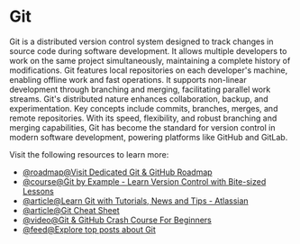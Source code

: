 # Git

Git is a distributed version control system designed to track changes in source code during software development. It allows multiple developers to work on the same project simultaneously, maintaining a complete history of modifications. Git features local repositories on each developer's machine, enabling offline work and fast operations. It supports non-linear development through branching and merging, facilitating parallel work streams. Git's distributed nature enhances collaboration, backup, and experimentation. Key concepts include commits, branches, merges, and remote repositories. With its speed, flexibility, and robust branching and merging capabilities, Git has become the standard for version control in modern software development, powering platforms like GitHub and GitLab.

Visit the following resources to learn more:

- [@roadmap@Visit Dedicated Git & GitHub Roadmap](https://roadmap.sh/git-github)
- [@course@Git by Example - Learn Version Control with Bite-sized Lessons](https://antonz.org/git-by-example/)
- [@article@Learn Git with Tutorials, News and Tips - Atlassian](https://www.atlassian.com/git)
- [@article@Git Cheat Sheet](https://cs.fyi/guide/git-cheatsheet)
- [@video@Git & GitHub Crash Course For Beginners](https://www.youtube.com/watch?v=vA5TTz6BXhY)
- [@feed@Explore top posts about Git](https://app.daily.dev/tags/git?ref=roadmapsh)